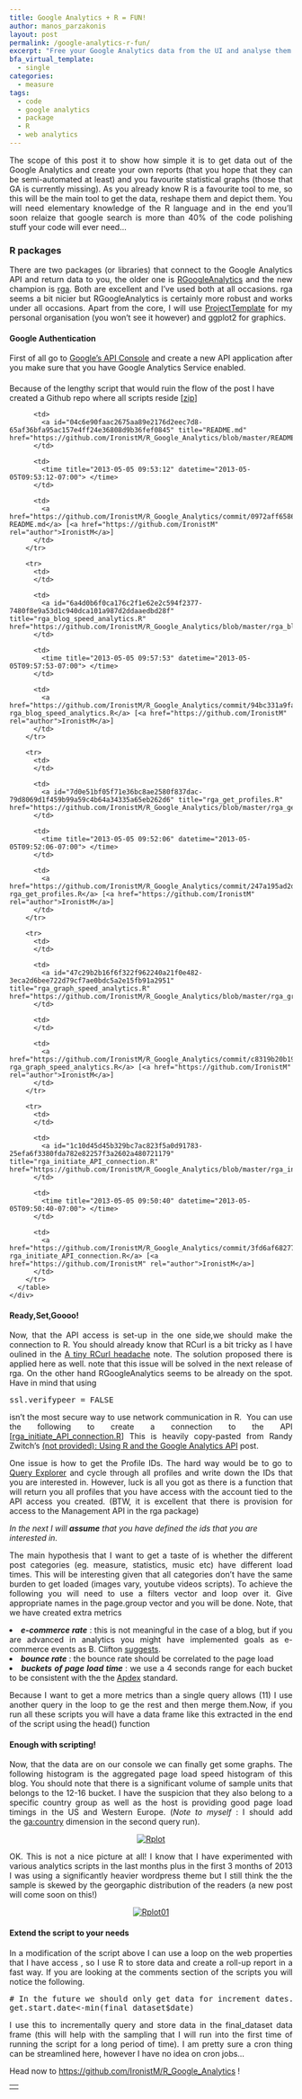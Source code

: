 ```yaml
---
title: Google Analytics + R = FUN!
author: manos_parzakonis
layout: post
permalink: /google-analytics-r-fun/
excerpt: "Free your Google Analytics data from the UI and analyse them with R. New pathways upon us!"
bfa_virtual_template:
  - single
categories:
  - measure
tags:
  - code
  - google analytics
  - package
  - R
  - web analytics
---
```

<p style="text-align: justify;">
  The scope of this post it to show how simple it is to get data out of the Google Analytics and create your own reports (that you hope that they can be semi-automated at least) and you favourite statistical graphs (those that GA is currently missing). As you already know R is a favourite tool to me, so this will be the main tool to get the data, reshape them and depict them. You will need elementary knowledge of the R language and in the end you&#8217;ll soon relaize that google search is more than 40% of the code polishing stuff your code will ever need&#8230;
</p>

### R packages

<p style="text-align: justify;">
  There are two packages (or libraries) that connect to the Google Analytics API and return data to you, the older one is <a title="RGoogleAnalytics" href="https://code.google.com/p/r-google-analytics/" target="_blank">RGoogleAnalytics</a> and the new champion is <a title="rga" href="https://github.com/skardhamar/rga" target="_blank">rga</a>. Both are excellent and I&#8217;ve used both at all occasions. rga seems a bit nicier but RGoogleAnalytics is certainly more robust and works under all occasions. Apart from the core, I will use <a href="http://projecttemplate.net/" target="_blank">ProjectTemplate</a> for my personal organisation (you won&#8217;t see it however) and ggplot2 for graphics.
</p>

#### Google Authentication

<p style="text-align: justify;">
  First of all go to <a href="https://code.google.com/apis/console/" target="_blank">Google&#8217;s API Console</a> and create a new API application after you make sure that you have Google Analytics Service enabled.
</p>

<h4 style="text-align: justify;">
  <Pause>
</h4>

Because of the lengthy script that would ruin the flow of the post I have created a Github repo where all scripts reside [<a href="https://github.com/IronistM/R_Google_Analytics/archive/master.zip" target="_blank">zip</a>]

<div id="js-repo-pjax-container" data-pjax-container="">
  <div id="slider">
    <div data-permalink-url="/IronistM/R_Google_Analytics/tree/c8319b20b1997656f11c5f688a5961a72fa98294" data-title="IronistM/R_Google_Analytics · GitHub" data-type="tree">
      <table cellspacing="0" cellpadding="0">
        <tr>
          <td>
          </td>

          <td>
            <a id="04c6e90faac2675aa89e2176d2eec7d8-65af36bfa95ac157e4ff24e36808d9b36fef0845" title="README.md" href="https://github.com/IronistM/R_Google_Analytics/blob/master/README.md">README.md</a>
          </td>

          <td>
            <time title="2013-05-05 09:53:12" datetime="2013-05-05T09:53:12-07:00"> </time>
          </td>

          <td>
            <a href="https://github.com/IronistM/R_Google_Analytics/commit/0972aff65863d8647b9d7c740a515c6ab685eaee">Update README.md</a> [<a href="https://github.com/IronistM" rel="author">IronistM</a>]
          </td>
        </tr>

        <tr>
          <td>
          </td>

          <td>
            <a id="6a4d0b6f0ca176c2f1e62e2c594f2377-7480f8e9a53d1c940dca101a987d2ddaaedbd28f" title="rga_blog_speed_analytics.R" href="https://github.com/IronistM/R_Google_Analytics/blob/master/rga_blog_speed_analytics.R">rga_blog_speed_analytics.R</a>
          </td>

          <td>
            <time title="2013-05-05 09:57:53" datetime="2013-05-05T09:57:53-07:00"> </time>
          </td>

          <td>
            <a href="https://github.com/IronistM/R_Google_Analytics/commit/94bc331a9fa6d45cf7c0d5f38c888577b90c006c">Update rga_blog_speed_analytics.R</a> [<a href="https://github.com/IronistM" rel="author">IronistM</a>]
          </td>
        </tr>

        <tr>
          <td>
          </td>

          <td>
            <a id="7d0e51bf05f71e36bc8ae2580f837dac-79d8069d1f459b99a59c4b64a34335a65eb262d6" title="rga_get_profiles.R" href="https://github.com/IronistM/R_Google_Analytics/blob/master/rga_get_profiles.R">rga_get_profiles.R</a>
          </td>

          <td>
            <time title="2013-05-05 09:52:06" datetime="2013-05-05T09:52:06-07:00"> </time>
          </td>

          <td>
            <a href="https://github.com/IronistM/R_Google_Analytics/commit/247a195ad2dcf473b0c8e6961d5f4663f8feac33">Create rga_get_profiles.R</a> [<a href="https://github.com/IronistM" rel="author">IronistM</a>]
          </td>
        </tr>

        <tr>
          <td>
          </td>

          <td>
            <a id="47c29b2b16f6f322f962240a21f0e482-3eca2d6bee722d79cf7ae0bdc5a2e15fb91a2951" title="rga_graph_speed_analytics.R" href="https://github.com/IronistM/R_Google_Analytics/blob/master/rga_graph_speed_analytics.R">rga_graph_speed_analytics.R</a>
          </td>

          <td>
          </td>

          <td>
            <a href="https://github.com/IronistM/R_Google_Analytics/commit/c8319b20b1997656f11c5f688a5961a72fa98294">Update rga_graph_speed_analytics.R</a> [<a href="https://github.com/IronistM" rel="author">IronistM</a>]
          </td>
        </tr>

        <tr>
          <td>
          </td>

          <td>
            <a id="1c10d45d45b329bc7ac823f5a0d91783-25efa6f3380fda782e82257f3a2602a480721179" title="rga_initiate_API_connection.R" href="https://github.com/IronistM/R_Google_Analytics/blob/master/rga_initiate_API_connection.R">rga_initiate_API_connection.R</a>
          </td>

          <td>
            <time title="2013-05-05 09:50:40" datetime="2013-05-05T09:50:40-07:00"> </time>
          </td>

          <td>
            <a href="https://github.com/IronistM/R_Google_Analytics/commit/3fd6af682777bdde6b9316b325d0fc9e891a8f1a">Create rga_initiate_API_connection.R</a> [<a href="https://github.com/IronistM" rel="author">IronistM</a>]
          </td>
        </tr>
      </table>
    </div>
  </div>
</div>

#### Ready,Set,Goooo!

<p style="text-align: justify;">
  Now, that the API access is set-up in the one side,we should make the connection to R. You should already know that RCurl is a bit tricky as I have oulined in the <a id="mfa92" href="http://www.statsravingmad.com/blog/statistics/a-tiny-rcurl-headache/#comment-12049">A tiny RCurl headache</a> note. The solution proposed there is applied here as well. note that this issue will be solved in the next release of rga. On the other hand RGoogleAnalytics seems to be already on the spot. Have in mind that using
</p>

<pre>ssl.verifypeer = FALSE</pre>

<p style="text-align: justify;">
  isn&#8217;t the most secure way to use network communication in R.  You can use the following to create a connection to the API [<a id="1c10d45d45b329bc7ac823f5a0d91783-25efa6f3380fda782e82257f3a2602a480721179" title="rga_initiate_API_connection.R" href="https://github.com/IronistM/R_Google_Analytics/blob/master/rga_initiate_API_connection.R">rga_initiate_API_connection.R</a>] This is heavily copy-pasted from Randy Zwitch&#8217;s <a href="http://randyzwitch.com/r-google-analytics-api/" target="_blank">(not provided): Using R and the Google Analytics API</a> post.
</p>

<p style="text-align: justify;">
  One issue is how to get the Profile IDs. The hard way would be to go to <a title="Google Analytics Tools - Query Explorer" href="ga-dev-tools.appspot.com/explorer/" target="_blank">Query Explorer</a> and cycle through all profiles and write down the IDs that you are interested in. However, luck is all you got as there is a function that will return you all profiles that you have access with the account tied to the API access you created. (BTW, it is excellent that there is provision for access to the Management API in the rga package)
</p>

<p style="text-align: justify;">
  <!-- Missing Gist ID -->
</p>

*In the next I will **assume** that you have defined the ids that you are interested in.*

<p style="text-align: justify;">
  The main hypothesis that I want to get a taste of is whether the different post categories (eg. measure, statistics, music etc) have different load times. This will be interesting given that all categories don&#8217;t have the same burden to get loaded (images vary, youtube videos scripts). To achieve the following you will need to use a filters vector and loop over it. Give appropriate names in the page.group vector and you will be done. Note, that we have created extra metrics
</p>

<li style="text-align: justify;">
  <em><strong>e-commerce rate</strong></em> : this is not meaningful in the case of a blog, but if you are advanced in analytics you might have implemented goals as e-commerce events as B. Clifton <a href="https://support.google.com/analytics/answer/1011367?hl=en" target="_blank">suggests</a>.
</li>
<li style="text-align: justify;">
  <em><strong>bounce rate</strong> </em>: the bounce rate should be correlated to the page load
</li>
<li style="text-align: justify;">
  <em><strong>buckets of page load time </strong></em>: we use a 4 seconds range for each bucket to be consistent with the the <a href="http://apdex.org/overview.html" target="_blank">Apdex</a> standard.
</li>

<p style="text-align: justify;">
  Because I want to get a more metrics than a single query allows (11) I use another query in the loop to ge the rest and then merge them.Now, if you run all these scripts you will have a data frame like this extracted in the end of the script using the head() function
</p>

<p style="text-align: justify;">
  <!-- Missing Gist ID -->
</p>

<h4 style="text-align: justify;">
  <strong>Enough with scripting!</strong>
</h4>

<p style="text-align: justify;">
  Now, that the data are on our console we can finally get some graphs. The following histogram is the aggregated page load speed histogram of this blog. You should note that there is a significant volume of sample units that belongs to the 12-16 bucket. I have the suspicion that they also belong to a specific country group as well as the host is providing good page load timings in the US and Western Europe. (<em>Note to myself</em> : I should add the <a href="https://developers.google.com/analytics/devguides/reporting/core/dimsmets/geonetwork.html#ga:country">ga:country</a> dimension in the second query run).
</p>

<p style="text-align: center;">
  <a href="http://i0.wp.com/www.statsravingmad.com/blog/wp-content/uploads/2013/05/Rplot.jpeg" target="_blank"><img class="aligncenter  wp-image-3692" alt="Rplot" src="http://i2.wp.com/www.statsravingmad.com/blog/wp-content/uploads/2013/05/Rplot-300x192.jpeg?resize=400%2C252" data-recalc-dims="1" /></a>
</p>

<p style="text-align: justify;">
  OK. This is not a nice picture at all! I know that I have experimented with various analytics scripts in the last months plus in the first 3 months of 2013 I was using a significantly heavier wordpress theme but I still think the the sample is skewed by the georgaphic distribution of the readers (a new post will come soon on this!)
</p>

<p style="text-align: center;">
  <a href="http://i1.wp.com/www.statsravingmad.com/blog/wp-content/uploads/2013/05/Rplot01.jpeg" target="_blank"><img class="aligncenter  wp-image-3698" alt="Rplot01" src="http://i0.wp.com/www.statsravingmad.com/blog/wp-content/uploads/2013/05/Rplot01-300x192.jpeg?resize=400%2C252" data-recalc-dims="1" /></a>
</p>

<h4 style="text-align: justify;">
  Extend the script to your needs
</h4>

<p style="text-align: justify;">
  In a modification of the script above I can use a loop on the web properties that I have access , so I use R to store data and create a roll-up report in a fast way. If you are looking at the comments section of the scripts you will notice the following.
</p>

<pre># In the future we should only get data for increment dates. Don&#039;t we?
get.start.date&lt;-min(final_dataset$date)</pre>

<p style="text-align: justify;">
  I use this to incrementally query and store data in the final_dataset data frame (this will help with the sampling that I will run into the first time of running the script for a long period of time). I am pretty sure a cron thing can be streamlined here, however I have no idea on cron jobs&#8230;
</p>

<p style="text-align: justify;">
  Head now to <a href="https://github.com/IronistM/R_Google_Analytics">https://github.com/IronistM/R_Google_Analytics</a> !
</p>
